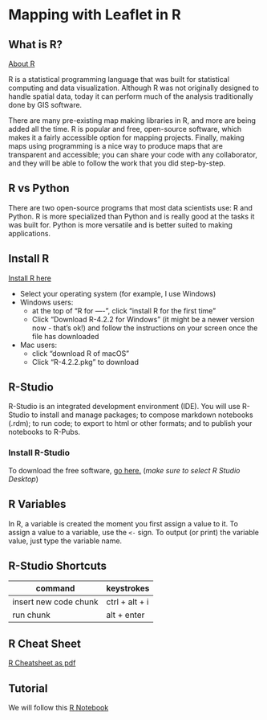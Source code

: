 # Mapping with Leaflet in R

## What is R?

[About R](https://www.r-project.org/about.html)

R is a statistical programming language that was built for statistical computing and data visualization. Although R was not originally designed to handle spatial data, today it can perform much of the analysis traditionally done by GIS software.

There are many pre-existing map making libraries in R, and more are being added all the time. R is popular and free, open-source software, which makes it a fairly accessible option for mapping projects. Finally, making maps using programming is a nice way to produce maps that are transparent and accessible; you can share your code with any collaborator, and they will be able to follow the work that you did step-by-step.

## R vs Python

There are two open-source programs that most data scientists use: R and Python. R is more specialized than Python and is really good at the tasks it was built for. Python is more versatile and is better suited to making applications.

## Install R

[Install R here](https://cran.r-project.org/)

- Select your operating system (for example, I use Windows)
- Windows users:
  - at the top of “R for —-”, click “install R for the first time”
  - Click “Download R-4.2.2 for Windows” (it might be a newer version now - that’s ok!) and follow the instructions on your screen once the file has downloaded
- Mac users:
  - click “download R of macOS”
  - Click “R-4.2.2.pkg” to download

## R-Studio

R-Studio is an integrated development environment (IDE). You will use R-Studio to install and manage packages; to compose markdown notebooks (.rdm); to run code; to export to html or other formats; and to publish your notebooks to R-Pubs.

### Install R-Studio

To download the free software, [go here.](https://www.rstudio.com/products/rstudio/) (*make sure to select R Studio Desktop*)

## R Variables

In R, a variable is created the moment you first assign a value to it. To assign a value to a variable, use the `<-` sign. To output (or print) the variable value, just type the variable name.

## R-Studio Shortcuts

command | keystrokes
--- | ---
insert new code chunk | ctrl + alt + i
run chunk | alt + enter

## R Cheat Sheet

[R Cheatsheet as pdf](assests/base-r-cheat-sheet.pdf)

## Tutorial

We will follow this [R Notebook](m10-practice.rmd)
